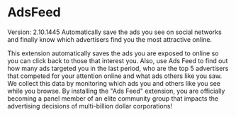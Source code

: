# AdsFeed

Version: 2.10.1445
Automatically save the ads you see on social networks and finally know which advertisers find you the most attractive online.


This extension automatically saves the ads you are exposed to online so you can click back to those that interest you. Also, use Ads Feed to find out how many ads targeted you in the last period, who are the top 5 advertisers that competed for your attention online and what ads others like you saw. We collect this data by monitoring which ads you and others like you see while you browse. By installing the "Ads Feed" extension, you are officially becoming a panel member of an elite community group that impacts the advertising decisions of multi-billion dollar corporations! 
